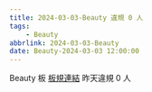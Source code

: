 ```yaml
---
title: 2024-03-03-Beauty 違規 0 人
tags:
    - Beauty
abbrlink: 2024-03-03-Beauty
date: Beauty-2024-03-03 12:00:00
---
```

Beauty 板 [板規連結](https://www.ptt.cc/bbs/Beauty/M.1630069980.A.84B.html)
昨天違規 0 人
